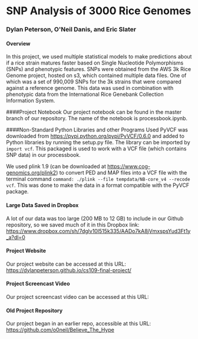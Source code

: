 # SNP Analysis of 3000 Rice Genomes
### Dylan Peterson, O'Neil Danis, and Eric Slater

#### Overview
In this project, we used multiple statistical models to make predictions about if a rice strain matures faster based on Single Nucleotide Polymorphisms (SNPs) and phenotypic features. SNPs were obtained from the AWS 3k Rice Genome project, hosted on s3, which contained multiple data files. One of which was a set of 990,009 SNPs for the 3k strains that were compared against a reference genome. This data was used in combination with phenotypic data from the International Rice Genebank Collection Information System.

####Project Notebook
Our project notebook can be found in the master branch of our repository. The name of the notebook is processbook.ipynb.

####Non-Standard Python Libraries and other Programs Used
PyVCF was downloaded from https://pypi.python.org/pypi/PyVCF/0.6.0 and added to Python libraries by running the setup.py file. The library can be imported by `import vcf`. This packaged is used to work with a VCF file (which contains SNP data) in our processbook.

We used plink 1.9 (can be downloaded at https://www.cog-genomics.org/plink2) to convert PED and MAP files into a VCF file with the terminal command `command: ./plink --file tempdata/NB-core_v4 --recode vcf`. This was done to make the data in a format compatible with the PyVCF package.

#### Large Data Saved in Dropbox
A lot of our data was too large (200 MB to 12 GB) to include in our Github repository, so we saved much of it in this Dropbox link: https://www.dropbox.com/sh/7dglv10l515k335/AADo7kA8jVmxspsYud3Ft1y_a?dl=0

#### Project Website
Our project website can be accessed at this URL: https://dylanpeterson.github.io/cs109-final-project/

#### Project Screencast Video
Our project screencast video can be accessed at this URL:

#### Old Project Repository
Our project began in an earlier repo, accessible at this URL: https://github.com/o0neil/Believe_The_Hype

